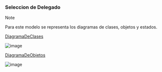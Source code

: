 ### Seleccion de Delegado

>[!NOTE]  
>Para este modelo se representa los diagramas de clases, objetos y estados.

[DiagramaDeClases](entregas/castilloCayetano/EjerciciosUML/SeleccionDelegado/DiagramaDeClases.puml)


![image](https://github.com/user-attachments/assets/3f7bdcee-5389-4865-a10c-48dbd05c18aa)


[DiagramaDeObjetos](entregas/castilloCayetano/EjerciciosUML/SeleccionDelegado/DiagramaDeObjetos.puml)

![image](https://github.com/user-attachments/assets/80cdfcef-a187-43c6-8ca5-ac399c302cc8)
